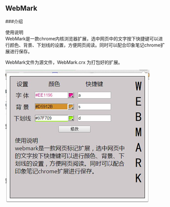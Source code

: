 ## WebMark

###介绍

<p >使用说明<br>WebMark是一款chrome内核浏览器扩展，选中网页中的文字按下快捷键可以进行颜色、背景、下划线的设置，方便网页阅读。同时可以配合印象笔记chrome扩展进行保存。</p> 

WebMark文件为源文件，WebMark.crx 为打包好的扩展。

![Alt text](image.jpg)
